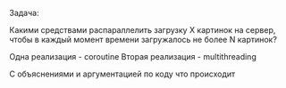 Задача:

Какими средствами распараллелить загрузку X картинок на сервер, чтобы в каждый момент времени загружалось не более N картинок?

Одна реализация - coroutine
Вторая реализация - multithreading

С объяснениями и аргументацией по коду что происходит

